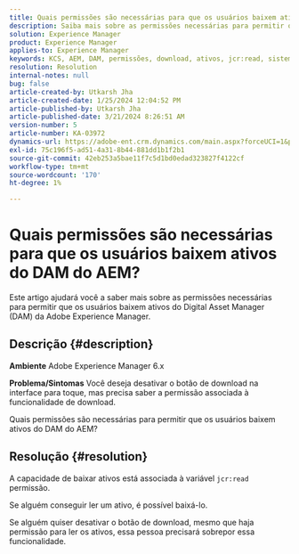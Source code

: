 ```yaml
---
title: Quais permissões são necessárias para que os usuários baixem ativos do DAM do AEM?
description: Saiba mais sobre as permissões necessárias para permitir que os usuários baixem ativos do Adobe Experience Manager DAM.
solution: Experience Manager
product: Experience Manager
applies-to: Experience Manager
keywords: KCS, AEM, DAM, permissões, download, ativos, jcr:read, sistema de gerenciamento de ativos digitais
resolution: Resolution
internal-notes: null
bug: false
article-created-by: Utkarsh Jha
article-created-date: 1/25/2024 12:04:52 PM
article-published-by: Utkarsh Jha
article-published-date: 3/21/2024 8:26:51 AM
version-number: 5
article-number: KA-03972
dynamics-url: https://adobe-ent.crm.dynamics.com/main.aspx?forceUCI=1&pagetype=entityrecord&etn=knowledgearticle&id=ecedb8ef-79bb-ee11-a569-6045bd0065b6
exl-id: 75c196f5-ad51-4a31-8b44-881dd1b1f2b1
source-git-commit: 42eb253a5bae11f7c5d1bd0edad323827f4122cf
workflow-type: tm+mt
source-wordcount: '170'
ht-degree: 1%

---
```


# Quais permissões são necessárias para que os usuários baixem ativos do DAM do AEM?


Este artigo ajudará você a saber mais sobre as permissões necessárias para permitir que os usuários baixem ativos do Digital Asset Manager (DAM) da Adobe Experience Manager.

## Descrição {#description}


<b>Ambiente</b>
Adobe Experience Manager 6.x

<b>Problema/Sintomas</b>
Você deseja desativar o botão de download na interface para toque, mas precisa saber a permissão associada à funcionalidade de download.

Quais permissões são necessárias para permitir que os usuários baixem ativos do DAM do AEM?


## Resolução {#resolution}


A capacidade de baixar ativos está associada à variável `jcr:read` permissão.

Se alguém conseguir ler um ativo, é possível baixá-lo.

Se alguém quiser desativar o botão de download, mesmo que haja permissão para ler os ativos, essa pessoa precisará sobrepor essa funcionalidade.
